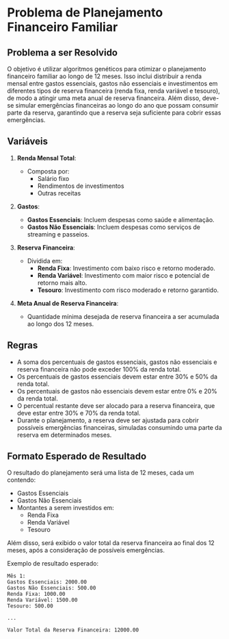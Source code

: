 # Problema de Planejamento Financeiro Familiar

## Problema a ser Resolvido

O objetivo é utilizar algoritmos genéticos para otimizar o planejamento financeiro familiar ao longo de 12 meses. Isso inclui distribuir a renda mensal entre gastos essenciais, gastos não essenciais e investimentos em diferentes tipos de reserva financeira (renda fixa, renda variável e tesouro), de modo a atingir uma meta anual de reserva financeira. Além disso, deve-se simular emergências financeiras ao longo do ano que possam consumir parte da reserva, garantindo que a reserva seja suficiente para cobrir essas emergências.

## Variáveis

1. **Renda Mensal Total**:
   - Composta por:
     - Salário fixo
     - Rendimentos de investimentos
     - Outras receitas

2. **Gastos**:
   - **Gastos Essenciais**: Incluem despesas como saúde e alimentação.
   - **Gastos Não Essenciais**: Incluem despesas como serviços de streaming e passeios.

3. **Reserva Financeira**:
   - Dividida em:
     - **Renda Fixa**: Investimento com baixo risco e retorno moderado.
     - **Renda Variável**: Investimento com maior risco e potencial de retorno mais alto.
     - **Tesouro**: Investimento com risco moderado e retorno garantido.

4. **Meta Anual de Reserva Financeira**:
   - Quantidade mínima desejada de reserva financeira a ser acumulada ao longo dos 12 meses.

## Regras

- A soma dos percentuais de gastos essenciais, gastos não essenciais e reserva financeira não pode exceder 100% da renda total.
- Os percentuais de gastos essenciais devem estar entre 30% e 50% da renda total.
- Os percentuais de gastos não essenciais devem estar entre 0% e 20% da renda total.
- O percentual restante deve ser alocado para a reserva financeira, que deve estar entre 30% e 70% da renda total.
- Durante o planejamento, a reserva deve ser ajustada para cobrir possíveis emergências financeiras, simuladas consumindo uma parte da reserva em determinados meses.

## Formato Esperado de Resultado

O resultado do planejamento será uma lista de 12 meses, cada um contendo:

- Gastos Essenciais
- Gastos Não Essenciais
- Montantes a serem investidos em:
  - Renda Fixa
  - Renda Variável
  - Tesouro

Além disso, será exibido o valor total da reserva financeira ao final dos 12 meses, após a consideração de possíveis emergências.

Exemplo de resultado esperado:

```
Mês 1:
Gastos Essenciais: 2000.00
Gastos Não Essenciais: 500.00
Renda Fixa: 1000.00
Renda Variável: 1500.00
Tesouro: 500.00

...

Valor Total da Reserva Financeira: 12000.00
```